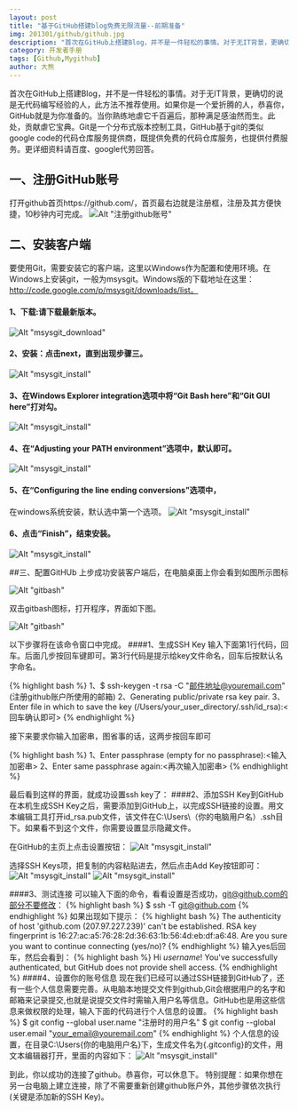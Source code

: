 ```yaml
---
layout: post
title: "基于GitHub搭建blog免费无限流量--前期准备"
img: 201301/github/github.jpg
description: "首次在GitHub上搭建Blog，并不是一件轻松的事情。对于无IT背景，更确切的说是无代码编写经验的人，此方法不推荐使用。如果你是一个爱折腾的人，恭喜你，GitHub就是为你准备的。当你熟练地虐它千百遍后，那种满足感油然而生。此处，贡献虐它宝典。"
category: 开发者手册
tags: [Github,Mygithub]
author: 大熊
---
```


首次在GitHub上搭建Blog，并不是一件轻松的事情。对于无IT背景，更确切的说是无代码编写经验的人，此方法不推荐使用。如果你是一个爱折腾的人，恭喜你，GitHub就是为你准备的。当你熟练地虐它千百遍后，那种满足感油然而生。此处，贡献虐它宝典。Git是一个分布式版本控制工具，GitHub基于git的类似google code的代码仓库服务提供商，既提供免费的代码仓库服务，也提供付费服务。更详细资料请百度、google代劳回答。

## 一、注册GitHub账号

打开github首页https://github.com/，首页最右边就是注册框，注册及其方便快捷，10秒钟内可完成。
![Alt "注册github账号"](/images/201301/github/github_reg.jpg)

## 二、安装客户端

要使用Git，需要安装它的客户端，这里以Windows作为配置和使用环境。在Windows上安装git，一般为msysgit。Windows版的下载地址在这里：http://code.google.com/p/msysgit/downloads/list。

#### 1、下载:请下载最新版本。
![Alt "msysgit_download"](/images/201301/github/msysgit_download.jpg)

#### 2、安装：点击next，直到出现步骤三。
![Alt "msysgit_install"](/images/201301/github/msysgit_install.jpg)

#### 3、在Windows Explorer integration选项中将“Git Bash here”和“Git GUI here”打对勾。
![Alt "msysgit_install"](/images/201301/github/msysgit_install_ei.jpg)

#### 4、在“Adjusting your PATH environment”选项中，默认即可。
![Alt "msysgit_install"](/images/201301/github/msysgit_install_path.jpg)

#### 5、在“Configuring the line ending conversions”选项中，
在windows系统安装，默认选中第一个选项。
![Alt "msysgit_install"](/images/201301/github/msysgit_install_config.jpg)

#### 6、点击“Finish”，结束安装。
![Alt "msysgit_install"](/images/201301/github/msysgit_install_finish.jpg)


##三、配置GitHUb
上步成功安装客户端后，在电脑桌面上你会看到如图所示图标

![Alt "gitbash"](/images/201301/github/gitbash_ico.jpg)

双击gitbash图标，打开程序，界面如下图。

![Alt "gitbash"](/images/201301/github/gitbash_cmd.jpg)

以下步骤将在该命令窗口中完成。
####1、生成SSH Key
输入下面第1行代码，回车。后面几步按回车键即可。第3行代码是提示给key文件命名，回车后按默认名字命名。

{% highlight bash %}
1、$ ssh-keygen -t rsa -C "邮件地址@youremail.com" (注册github账户所使用的邮箱)
2、Generating public/private rsa key pair.
3、Enter file in which to save the key (/Users/your_user_directory/.ssh/id_rsa):<回车确认即可>
{% endhighlight %}

接下来要求你输入加密串，图省事的话，这两步按回车即可

{% highlight bash %}
1、Enter passphrase (empty for no passphrase):<输入加密串>
2、Enter same passphrase again:<再次输入加密串>
{% endhighlight %}

最后看到这样的界面，就成功设置ssh key了：
####2、添加SSH Key到GitHub
在本机生成SSH Key之后，需要添加到GitHub上，以完成SSH链接的设置。用文本编辑工具打开id_rsa.pub文件，该文件在C:\Users\（你的电脑用户名）\.ssh目下。如果看不到这个文件，你需要设置显示隐藏文件。

在GitHub的主页上点击设置按钮：
![Alt "msysgit_install"](/images/201301/github/github_setting.jpg)

选择SSH Keys项，把复制的内容粘贴进去，然后点击Add Key按钮即可：
![Alt "msysgit_install"](/images/201301/github/github_setting_sshkey.jpg)
![Alt "msysgit_install"](/images/201301/github/github_setting_addkey.jpg)

####3、测试连接
可以输入下面的命令，看看设置是否成功，git@github.com的部分不要修改：
{% highlight bash %}
$ ssh -T git@github.com
{% endhighlight %}
如果出现如下提示：
{% highlight bash %}
The authenticity of host 'github.com (207.97.227.239)' can't be established.
RSA key fingerprint is 16:27:ac:a5:76:28:2d:36:63:1b:56:4d:eb:df:a6:48.
Are you sure you want to continue connecting (yes/no)?
{% endhighlight %}
输入yes后回车，然后会看到：
{% highlight bash %}
Hi <em>username</em>! You've successfully authenticated, but GitHub does not provide shell access.
{% endhighlight %}
####4、设置你的账号信息
现在我们已经可以通过SSH链接到GitHub了，还有一些个人信息需要完善。从电脑本地提交文件到github,Git会根据用户的名字和邮箱来记录提交,也就是说提交文件时需输入用户名等信息。GitHub也是用这些信息来做权限的处理，输入下面的代码进行个人信息的设置。
{% highlight bash %}
$ git config --global user.name "注册时的用户名"
$ git config --global user.email "your_email@youremail.com"
{% endhighlight %}
个人信息的设置，在目录C:\Users\{你的电脑用户名}下，生成文件名为{.gitconfig}的文件，用文本编辑器打开，里面的内容如下：
![Alt "msysgit_install"](/images/201301/github/github_setting_accout.jpg)

到此，你以成功的连接了github。恭喜你，可以休息下。
特别提醒：如果你想在另一台电脑上建立连接，除了不需要重新创建github账户外，其他步骤依次执行(关键是添加新的SSH Key)。
